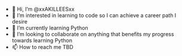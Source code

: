 - 👋 Hi, I’m @xxAKILLEESxx
- 👀 I’m interested in learning to code so I can achieve a career path I desire
- 🌱 I’m currently learning Python
- 💞️ I’m looking to collaborate on anything that benefits my progress towards learning Python
- 📫 How to reach me TBD

<!---
xxAKILLEESxx/xxAKILLEESxx is a ✨ special ✨ repository because its `README.md` (this file) appears on your GitHub profile.
You can click the Preview link to take a look at your changes.
--->
